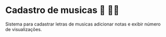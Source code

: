 # Cadastro de musicas 🎵 🎵🎵
Sistema para cadastrar letras de musicas adicionar notas e exibir número de visualizações.
